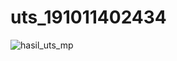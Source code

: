 # uts_191011402434
![hasil_uts_mp](https://github.com/arsyazzahra/uts_191011402434/assets/127503732/cdc6a2cf-7caa-44fe-8cc1-e116d68535d4)
